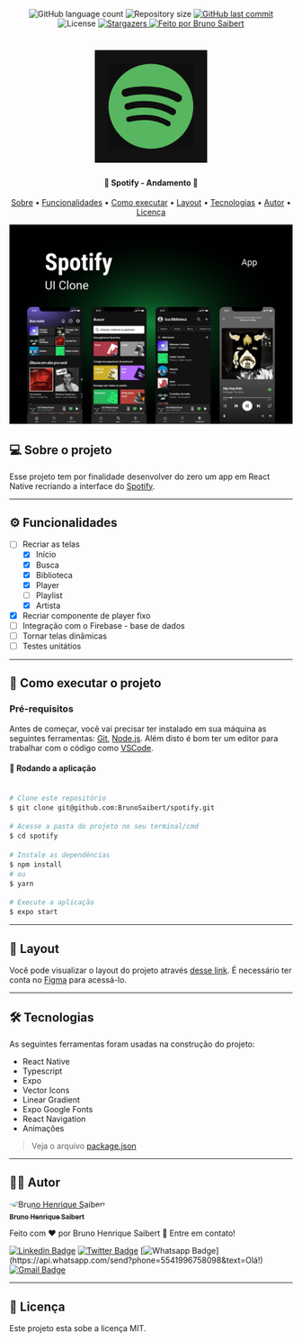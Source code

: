 <p align="center">
  <img alt="GitHub language count" src="https://img.shields.io/github/languages/count/BrunoSaibert/spotify?color=%2304D361&style=for-the-badge">

  <img alt="Repository size" src="https://img.shields.io/github/repo-size/BrunoSaibert/spotify?style=for-the-badge" />

  <a href="https://github.com/BrunoSaibert/spotify/commits/main">
    <img alt="GitHub last commit" src="https://img.shields.io/github/last-commit/BrunoSaibert/spotify?style=for-the-badge" />
  </a>

   <img alt="License" src="https://img.shields.io/badge/license-MIT-brightgreen?style=for-the-badge">

   <a href="https://github.com/BrunoSaibert/spotify/stargazers">
    <img alt="Stargazers" src="https://img.shields.io/github/stars/BrunoSaibert/spotify?style=for-the-badge">
  </a>

  <a href="https://brunosaibert.com.br/">
    <img alt="Feito por Bruno Saibert" src="https://img.shields.io/badge/feito%20por-Bruno%20Saibert-%231b9?style=for-the-badge">
  </a>
</p>

<h1 align="center">
    <img alt="spotify" title="#spotify" src="https://raw.githubusercontent.com/BrunoSaibert/spotify/main/assets/icon.png" width="200px" />
</h1>

<h4 align="center">
	🚧 Spotify - Andamento 🚧
</h4>

<p align="center">
  <a href="#--sobre-o-projeto">Sobre</a> •
  <a href="#-%EF%B8%8F-funcionalidades">Funcionalidades</a> •
  <a href="#--como-executar-o-projeto">Como executar</a> •
  <a href="#--layout">Layout</a> •
  <a href="#--tecnologias">Tecnologias</a> •
  <a href="#--autor">Autor</a> •
  <a href="#--licença">Licença</a>
</p>

![](https://raw.githubusercontent.com/BrunoSaibert/spotify/main/assets/cover.jpg)

## [](https://github.com/BrunoSaibert/spotify#--sobre-o-projeto) 💻 Sobre o projeto

Esse projeto tem por finalidade desenvolver do zero um app em React Native recriando a interface do [Spotify](https://www.spotify.com/br/).

---

## [](https://github.com/BrunoSaibert/spotify#-%EF%B8%8F-funcionalidades) ⚙️ Funcionalidades

- [ ] Recriar as telas
  - [x] Início
  - [x] Busca
  - [x] Biblioteca
  - [x] Player
  - [ ] Playlist
  - [x] Artista
- [x] Recriar componente de player fixo
- [ ] Integração com o Firebase - base de dados
- [ ] Tornar telas dinâmicas
- [ ] Testes unitátios

---

## [](https://github.com/BrunoSaibert/spotify#--como-executar-o-projeto) 🚀 Como executar o projeto

### Pré-requisitos

Antes de começar, você vai precisar ter instalado em sua máquina as seguintes ferramentas:
[Git](https://git-scm.com), [Node.js](https://nodejs.org/en/).
Além disto é bom ter um editor para trabalhar com o código como [VSCode](https://code.visualstudio.com/).

#### 🧭 Rodando a aplicação

```bash

# Clone este repositório
$ git clone git@github.com:BrunoSaibert/spotify.git

# Acesse a pasta do projeto no seu terminal/cmd
$ cd spotify

# Instale as dependências
$ npm install
# ou
$ yarn

# Execute a aplicação
$ expo start

```

---

## [](https://github.com/BrunoSaibert/spotify#--layout) 🔖 Layout

Você pode visualizar o layout do projeto através [desse link](https://www.figma.com/file/G9xLdblr799PBFFa6DWDwf/Spotify-Clone?node-id=2%3A3). É necessário ter conta no [Figma](http://figma.com/) para acessá-lo.

---

## [](https://github.com/BrunoSaibert/spotify#--tecnologias) 🛠 Tecnologias

As seguintes ferramentas foram usadas na construção do projeto:

- React Native
- Typescript
- Expo
- Vector Icons
- Linear Gradient
- Expo Google Fonts
- React Navigation
- Animações

> Veja o arquivo [package.json](https://github.com/BrunoSaibert/spotify/blob/main/web/package.json)

---

## [](https://github.com/BrunoSaibert/spotify#--autor) 👨‍🚀 Autor

<a href="https://brunosaibert.com.br/">
 <img style="border-radius: 50%;" src="https://avatars2.githubusercontent.com/u/40339324?s=460&u=4f5a7b83aa4e018b4eccbeaa1f6a6b8b04e0e4b7&v=4" width="100px;" alt="Bruno Henrique Saibert"/>
 <br />
 <sub><b>Bruno Henrique Saibert</b></sub></a>
 <br />

Feito com ❤️ por Bruno Henrique Saibert 👋 Entre em contato!

[![Linkedin Badge](https://img.shields.io/badge/-LinkedIn-blue?style=for-the-badge&logo=Linkedin&logoColor=white&link=https://www.linkedin.com/in/brunohenriquesaibert/)](https://www.linkedin.com/in/brunohenriquesaibert/)
[![Twitter Badge](https://img.shields.io/badge/-Twitter-1ca0f1?style=for-the-badge&labelColor=1ca0f1&logo=twitter&logoColor=white&link=https://twitter.com/bh_saibert)](https://twitter.com/bh_saibert)
[![Whatsapp Badge](https://img.shields.io/badge/-Whatsapp-4CA143?style=for-the-badge&labelColor=4CA143&logo=whatsapp&logoColor=white&link=https://api.whatsapp.com/send?phone=5541996758098&text=Olá!)](https://api.whatsapp.com/send?phone=5541996758098&text=Olá!)
[![Gmail Badge](https://img.shields.io/badge/-Gmail-c14438?style=for-the-badge&logo=Gmail&logoColor=white&link=mailto:brunosaibert@gmail.com)](mailto:brunosaibert@gmail.com)

---

## [](https://github.com/BrunoSaibert/spotify#--licença) 📝 Licença

Este projeto esta sobe a licença MIT.
